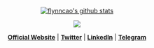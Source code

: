 

<!--
<p align="center" >
  <a href="https://www.flynncao.xyz"><img src="https://user-images.githubusercontent.com/29702341/176376771-53598eff-6c5c-4f40-8b44-a236ce31902b.jpg" alt="Flynn Cao's github stats"</a>
</p>

-->


<p align="center">
  <a href="https://github.com/edisonlee55"><img src="https://github-readme-stats.vercel.app/api?username=flynncao&hide_border=true&show_icons=true" alt="flynncao's github stats"></a>

</p>
<p align="center">

  <a href="https://open.spotify.com/user/31yq55jcmnkkkuhe4irsa7kphjoy" alt="spotify">
  <img align="center" src="https://spotify-github-profile.vercel.app/api/view?uid=31yq55jcmnkkkuhe4irsa7kphjoy&cover_image=true&theme=natemoo-re&show_offline=true&background_color=121212"/>
</a>

</p>


<p align="center">
  <strong><a href="https://www.flynncao.xyz">Official Website</a></strong> |
  <strong><a href="https://twitter.com/real_flynncao">Twitter</a></strong> |
  <strong><a href="https://www.linkedin.com/in/zhenfei-cao-960b8b252/">LinkedIn</a></strong> |
  <strong><a href="https://www.t.me/weclove2008">Telegram</a></strong>
</p>


<!--

![Profile views counter](https://komarev.com/ghpvc/?username=flynncao&&style=flat-square) 

<br/>  

-->

  
<!--
![Top Langs](https://github-readme-stats.vercel.app/api/top-langs/?username=flynncao&layout=compact&hide=jupyter%20notebook)

<br/>  

-->



<!--
<div align="center" >  
<img style="margin: 10px" src="https://profilinator.rishav.dev/skills-assets/react-original-wordmark.svg" alt="React" height="25" />  
<img style="margin: 10px" src="https://profilinator.rishav.dev/skills-assets/bootstrap-plain.svg" alt="Bootstrap" height="25" />  
<img style="margin: 10px" src="https://profilinator.rishav.dev/skills-assets/css3-original-wordmark.svg" alt="CSS3" height="25" />  
<img style="margin: 10px" src="https://profilinator.rishav.dev/skills-assets/electron-original.svg" alt="Electron" height="25" />  
<img style="margin: 10px" src="https://profilinator.rishav.dev/skills-assets/html5-original-wordmark.svg" alt="HTML5" height="25" />  
<img style="margin: 10px" src="https://profilinator.rishav.dev/skills-assets/javascript-original.svg" alt="JavaScript" height="25" />  
<img style="margin: 10px" src="https://profilinator.rishav.dev/skills-assets/typescript-original.svg" alt="TypeScript" height="25" />  
<img style="margin: 10px" src="https://profilinator.rishav.dev/skills-assets/mysql-original-wordmark.svg" alt="MySQL" height="25" />  
<img style="margin: 10px" src="https://profilinator.rishav.dev/skills-assets/nginx-original.svg" alt="Nginx" height="25" />  
<img style="margin: 10px" src="https://profilinator.rishav.dev/skills-assets/sass-original.svg" alt="Sass" height="25" />  
<img style="margin: 10px" src="https://profilinator.rishav.dev/skills-assets/git-scm-icon.svg" alt="Git" height="25" />  
<img style="margin: 10px" src="https://profilinator.rishav.dev/skills-assets/nodejs-original-wordmark.svg" alt="Node.js" height="25" />  
<img style="margin: 10px" src="https://profilinator.rishav.dev/skills-assets/webpack-original.svg" alt="Webpack" height="25" /> 
<img style="margin: 10px" src="https://profilinator.rishav.dev/skills-assets/vuejs-original-wordmark.svg" alt="Vue.js" height="25" />  
<img style="margin: 10px" src="https://profilinator.rishav.dev/skills-assets/django-original.svg" alt="Django" height="25" />  
</div>  
-->













  

